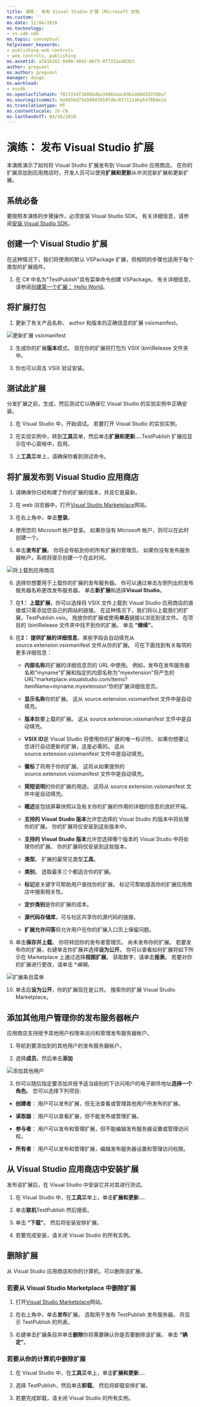 ```yaml
---
title: 演练： 发布 Visual Studio 扩展 |Microsoft 文档
ms.custom: ''
ms.date: 11/04/2016
ms.technology:
- vs-ide-sdk
ms.topic: conceptual
helpviewer_keywords:
- publishing web controls
- web controls, publishing
ms.assetid: a7816161-0490-4043-86f5-0f7331ed83b3
author: gregvanl
ms.author: gregvanl
manager: douge
ms.workload:
- vssdk
ms.openlocfilehash: f823334f3686bdba3406daac69b2a98d203780a7
ms.sourcegitcommit: 6a9d5bd75e50947659fd6c837111a6a547884e2a
ms.translationtype: MT
ms.contentlocale: zh-CN
ms.lasthandoff: 04/16/2018
---
```

# <a name="walkthrough-publishing-a-visual-studio-extension"></a>演练： 发布 Visual Studio 扩展

本演练演示了如何将 Visual Studio 扩展发布到 Visual Studio 应用商店。 在你的扩展添加到应用商店时，开发人员可以使用**扩展和更新**从中浏览新扩展和更新扩展。

## <a name="prerequisites"></a>系统必备

 要按照本演练的步骤操作，必须安装 Visual Studio SDK。 有关详细信息，请参阅[安装 Visual Studio SDK](../extensibility/installing-the-visual-studio-sdk.md)。

## <a name="create-a-visual-studio-extension"></a>创建一个 Visual Studio 扩展

在这种情况下，我们将使用的默认 VSPackage 扩展，但相同的步骤也适用于每个类型的扩展插件。

1. 在 C# 中名为"TestPublish"具有菜单命令创建 VSPackage。 有关详细信息，请参阅[创建第一个扩展： Hello World](../extensibility/extensibility-hello-world.md)。

## <a name="package-your-extension"></a>将扩展打包

1. 更新了有关产品名称、 author 和版本的正确信息的扩展 vsixmanifest。

  ![更新扩展 vsixmanifest](media/update-extension-vsixmanifest.png)

2. 生成你的扩展**版本**模式。 现在你的扩展将打包为 VSIX \bin\Release 文件夹中。

3. 你也可以双击 VSIX 验证安装。

## <a name="test-the-extension"></a>测试此扩展

 分发扩展之前，生成，然后测试它以确保它 Visual Studio 的实验实例中正确安装。

1. 在 Visual Studio 中，开始调试。 若要打开 Visual Studio 的实验实例。

2. 在实验实例中，转到**工具**菜单，然后单击**扩展和更新...**.TestPublish 扩展应显示在中心窗格中，启用。

3. 上**工具**菜单上，请确保你看到测试命令。

## <a name="publish-the-extension-to-the-visual-studio-marketplace"></a>将扩展发布到 Visual Studio 应用商店

1. 请确保你已经构建了你的扩展的版本，并且它是最新。

2. 在 web 浏览器中，打开[Visual Studio Marketplace](https://marketplace.visualstudio.com/vs)网站。

3. 在右上角中，单击**登录**。

4. 使用您的 Microsoft 帐户登录。 如果你没有 Microsoft 帐户，则可以在此时创建一个。

5. 单击**发布扩展**。  你将会导航到你的所有扩展的管理页。  如果你没有发布服务器帐户，系统将提示创建一个在此时间。

  ![将上载到应用商店](media/upload-to-marketplace.png)

6. 选择你想要用于上载你的扩展的发布服务器。  你可以通过单击左侧列出的发布服务器名称更改发布服务器。  单击**新扩展**和选择**Visual Studio**。

7. 在**1： 上载扩展**，你可以选择将 VSIX 文件上载到 Visual Studio 应用商店的直接或只需添加您自己的网站的链接。 在这种情况下，我们将以上载我们的扩展，TestPublish.vsix。  拖放你的扩展或使用**单击**链接以浏览到该文件。  在项目的 \bin\Release 文件夹中找不到你的扩展。  单击 **“继续”**。

8. 在**2： 提供扩展的详细信息**，某些字段会自动填充从 source.extension.vsixmanifest 文件从你的扩展。  可在下面找到有关每项的更多详细信息：

    * **内部名称**将扩展的详细信息页的 URL 中使用。 例如，发布在发布服务器名称"myname"扩展和指定的内部名称为"myextension"将产生的 URL"marketplace.visualstudio\.com/items?itemName=myname.myextension"你的扩展详细信息页。
    
    * **显示名称**你的扩展。  这从 source.extension.vsixmanifest 文件中是自动填充。
   
    * **版本**数要上载的扩展。  这从 source.extension.vsixmanifest 文件中是自动填充。
    
    * **VSIX ID**是 Visual Studio 将使用你的扩展的唯一标识符。  如果你想要让您进行自动更新的扩展，这是必需的。  这从 source.extension.vsixmanifest 文件中是自动填充。
    
   * **徽标**了将用于你的扩展。  这将从如果提供的 source.extension.vsixmanifest 文件中是自动填充。
    
    * **简短说明**的你的扩展的用途。  这将从 source.extension.vsixmanifest 文件中是自动填充。
    
    * **概述**是包括屏幕快照以及有关你的扩展的作用的详细的信息的良好开端。
    
    * **支持的 Visual Studio 版本**允许您选择的 Visual Studio 的版本中将处理你的扩展。  你的扩展将仅安装到这些版本中。
    
    * **支持的 Visual Studio 版本**允许您选择哪个版本的 Visual Studio 中将处理你的扩展。  你的扩展将仅安装到这些版本。
    
    * **类型**。  扩展的最常见类型**工具**。
    
    * **类别**。  选取最多三个都适合你的扩展。
    
    * **标记**是关键字可帮助用户查找你的扩展。 标记可帮助提高你的扩展应用商店中搜索相关性。
    
    * **定价类别**是你的扩展的成本。
    
    * **源代码存储库**，可与社区共享你的源代码的链接。
    
    * **扩展允许问答**将允许用户在你的扩展入口页上保留问题。

9. 单击**保存并上载**。 你将转回你的发布者管理页。  尚未发布你的扩展。  若要发布你的扩展，右键单击你扩展并选择**设为公开**。  你可以查看如何扩展将如下所示在 Marketplace 上通过选择**视图扩展**。  获取数字，请单击**报表**。  若要对你的扩展进行更改，请单击 **编辑*。

  ![扩展条目菜单](media/extension-entry-menu.png)

10. 单击后**设为公开**，你的扩展现在是公共。  搜索你的扩展 Visual Studio Marketplace。

## <a name="add-additional-users-to-manage-your-publisher-account"></a>添加其他用户管理你的发布服务器帐户

应用商店支持授予其他用户权限来访问和管理发布服务器帐户。

1. 导航到要添加到的其他用户的发布服务器帐户。

2. 选择**成员**，然后单击**添加**

  ![添加其他用户](media/add-users.png)

3. 你可以随后指定要添加并授予适当级别的下访问用户的电子邮件地址**选择一个角色**。  您可以选择下列项目:

  * **创建者**： 用户可以发布扩展，但无法查看或管理其他用户所发布的扩展。
  
  * **读取器**： 用户可以查看扩展，但不能发布或管理扩展。
  
  * **参与者**： 用户可以发布和管理扩展，但不能编辑发布服务器设置或管理访问权。
  
  * **所有者**： 用户可以发布和管理扩展，编辑发布服务器设置和管理访问权限。
  
## <a name="install-the-extension-from-the-visual-studio-marketplace"></a>从 Visual Studio 应用商店中安装扩展

发布该扩展后，在 Visual Studio 中安装它并对其进行测试。

1. 在 Visual Studio 中，在**工具**菜单上，单击**扩展和更新...**.

2. 单击**联机**TestPublish 然后搜索。

3. 单击 **“下载”**。 然后将安装安排扩展。

4. 若要完成安装，请关闭 Visual Studio 的所有实例。

## <a name="remove-the-extension"></a>删除扩展

从 Visual Studio 应用商店和你的计算机，可以删除该扩展。

### <a name="to-remove-the-extension-from-the-visual-studio-marketplace"></a>若要从 Visual Studio Marketplace 中删除扩展

1. 打开[Visual Studio Marketplace](https://marketplace.visualstudio.com/vs)网站。

2. 在右上角中，单击**发布**扩展。  选取用于发布 TestPublish 发布服务器。  将显示 TestPublish 的列表。

3. 右键单击扩展条目并单击**删除**你将需要确认你是否要删除该扩展。  单击 **“确定”**。

### <a name="to-remove-the-extension-from-your-computer"></a>若要从你的计算机中删除扩展

1. 在 Visual Studio 中，在**工具**菜单上，单击**扩展和更新...**.

2. 选择 TestPublish，然后单击**卸载**。 然后将卸载安排扩展。

3. 若要完成卸载，请关闭 Visual Studio 的所有实例。
